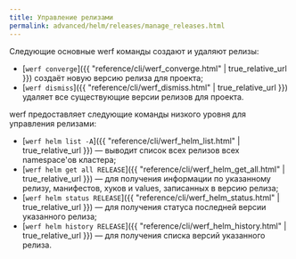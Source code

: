 ```yaml
---
title: Управление релизами
permalink: advanced/helm/releases/manage_releases.html
---
```


Следующие основные werf команды создают и удаляют релизы:

 - [`werf converge`]({{ "reference/cli/werf_converge.html" | true_relative_url }}) создаёт новую версию релиза для проекта;
 - [`werf dismiss`]({{ "reference/cli/werf_dismiss.html" | true_relative_url }}) удаляет все существующие версии релизов для проекта.

werf предоставляет следующие команды низкого уровня для управления релизами:

 - [`werf helm list -A`]({{ "reference/cli/werf_helm_list.html" | true_relative_url }}) — выводит список всех релизов всех namespace'ов кластера;
 - [`werf helm get all RELEASE`]({{ "reference/cli/werf_helm_get_all.html" | true_relative_url }}) — для получения информации по указанному релизу, манифестов, хуков и values, записанных в версию релиза;
 - [`werf helm status RELEASE`]({{ "reference/cli/werf_helm_status.html" | true_relative_url }}) — для получения статуса последней версии указанного релиза;
 - [`werf helm history RELEASE`]({{ "reference/cli/werf_helm_history.html" | true_relative_url }}) — для получения списка версий указанного релиза.

